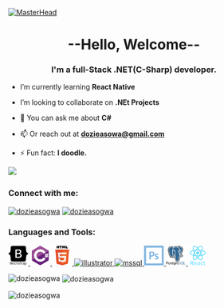 [![MasterHead](https://www.arcanainfo.com/wp-content/uploads/2022/09/net-banner.jpg)](https://dozieasogwa.io)
<h1 align="center">--Hello, Welcome--</h1>
<h3 align="center">I'm a full-Stack .NET(C-Sharp) developer.</h3>

<p align="right"> 
<div>

  -  I’m currently learning **React Native**

-  I’m looking to collaborate on **.NEt Projects**

- 💬 You can ask me about **C#**

- 📫 Or reach out at **dozieasowa@gmail.com**

- ⚡ Fun fact: **I doodle.**
</div>
<img src="https://cdn.dribbble.com/users/644659/screenshots/1920053/media/189931803af24fea969fe9d0b6631431.gif"/> 
</p>
<h3 align="left">Connect with me:</h3>
<p align="left">
<a href="https://linkedin.com/in/dozieasogwa" target="blank"><img align="center" src="https://raw.githubusercontent.com/rahuldkjain/github-profile-readme-generator/master/src/images/icons/Social/linked-in-alt.svg" alt="dozieasogwa" height="30" width="40" /></a>
<a href="https://instagram.com/dozieasogwa" target="blank"><img align="center" src="https://raw.githubusercontent.com/rahuldkjain/github-profile-readme-generator/master/src/images/icons/Social/instagram.svg" alt="dozieasogwa" height="30" width="40" /></a>
</p>

<h3 align="left">Languages and Tools:</h3>
<p align="left"> <a href="https://getbootstrap.com" target="_blank" rel="noreferrer"> <img src="https://raw.githubusercontent.com/devicons/devicon/master/icons/bootstrap/bootstrap-plain-wordmark.svg" alt="bootstrap" width="40" height="40"/> </a> <a href="https://www.w3schools.com/cs/" target="_blank" rel="noreferrer"> <img src="https://raw.githubusercontent.com/devicons/devicon/master/icons/csharp/csharp-original.svg" alt="csharp" width="40" height="40"/> </a> <a href="https://www.w3.org/html/" target="_blank" rel="noreferrer"> <img src="https://raw.githubusercontent.com/devicons/devicon/master/icons/html5/html5-original-wordmark.svg" alt="html5" width="40" height="40"/> </a> <a href="https://www.adobe.com/in/products/illustrator.html" target="_blank" rel="noreferrer"> <img src="https://www.vectorlogo.zone/logos/adobe_illustrator/adobe_illustrator-icon.svg" alt="illustrator" width="40" height="40"/> </a> <a href="https://www.microsoft.com/en-us/sql-server" target="_blank" rel="noreferrer"> <img src="https://www.svgrepo.com/show/303229/microsoft-sql-server-logo.svg" alt="mssql" width="40" height="40"/> </a> <a href="https://www.photoshop.com/en" target="_blank" rel="noreferrer"> <img src="https://raw.githubusercontent.com/devicons/devicon/master/icons/photoshop/photoshop-line.svg" alt="photoshop" width="40" height="40"/> </a> <a href="https://www.postgresql.org" target="_blank" rel="noreferrer"> <img src="https://raw.githubusercontent.com/devicons/devicon/master/icons/postgresql/postgresql-original-wordmark.svg" alt="postgresql" width="40" height="40"/> </a> <a href="https://reactjs.org/" target="_blank" rel="noreferrer"> <img src="https://raw.githubusercontent.com/devicons/devicon/master/icons/react/react-original-wordmark.svg" alt="react" width="40" height="40"/> </a> </p>

<p><img align="left" src="https://github-readme-stats.vercel.app/api/top-langs?username=dozieasogwa&show_icons=true&locale=en&layout=compact" alt="dozieasogwa" /></p>

<p>&nbsp;<img align="center" src="https://github-readme-stats.vercel.app/api?username=dozieasogwa&show_icons=true&locale=en" alt="dozieasogwa" /></p>

<p><img align="center" src="https://github-readme-streak-stats.herokuapp.com/?user=dozieasogwa&" alt="dozieasogwa" /></p>

